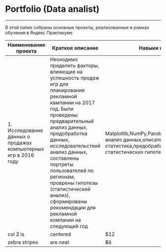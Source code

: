 # Portfolio (Data analist)
____________________________________
В этой папке собраны основные проекты, реализованные в рамках обучения в Яндекс Практикуме

| Наименование проекта  | Краткое описание| Навыки и инструменты |
|--------------------- |---------------| --------------------|
| 1. Исследование данных о продажах компьютерных игр в 2016 году | Неоходимо пределить факторы, влияющие на успешность продаж игр для планирования рекламной кампании на 2017 год. Были проведены: предварительный анализ данных, предобработка данных, исследовательсткий анализ данных, составлены портреты пользователей по регионам, проврены гипотезы (статистический анализ), сформированы рекомендации для рекламной компании на следующий год| Matplotlib,NumPy,Pandas,Python,исследовательский анализ данных,описательная статистика,предобработка данных,проверка статистических гипотез|
| col 2 is              | centered        |         $12          |
| zebra stripes         | are neat        |        ~~$1~~        |

